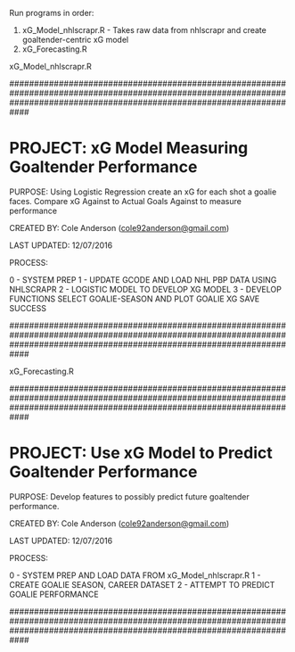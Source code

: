 Run programs in order:
1. xG_Model_nhlscrapr.R - Takes raw data from nhlscrapr and create goaltender-centric xG model
2. xG_Forecasting.R

xG_Model_nhlscrapr.R

############################################################################################################################################################################

# PROJECT:        xG Model Measuring Goaltender Performance

 PURPOSE:        Using Logistic Regression create an xG for each shot a goalie faces. 
                 Compare xG Against to Actual Goals Against to measure performance

 CREATED BY:     Cole Anderson (cole92anderson@gmail.com)

 LAST UPDATED:   12/07/2016

 PROCESS:   
 
 0 - SYSTEM PREP
 1 - UPDATE GCODE AND LOAD NHL PBP DATA USING NHLSCRAPR
 2 - LOGISTIC MODEL TO DEVELOP XG MODEL
 3 - DEVELOP FUNCTIONS SELECT GOALIE-SEASON AND PLOT GOALIE XG SAVE SUCCESS

############################################################################################################################################################################


xG_Forecasting.R

############################################################################################################################################################################

# PROJECT:        Use xG Model to Predict Goaltender Performance

 PURPOSE:        Develop features to possibly predict future goaltender performance. 

 CREATED BY:     Cole Anderson (cole92anderson@gmail.com)

 LAST UPDATED:   12/07/2016

 PROCESS: 
 
 0 - SYSTEM PREP AND LOAD DATA FROM xG_Model_nhlscrapr.R
 1 - CREATE GOALIE SEASON, CAREER DATASET
 2 - ATTEMPT TO PREDICT GOALIE PERFORMANCE

############################################################################################################################################################################
